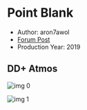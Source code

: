 # Point Blank

* Author: aron7awol
* [Forum Post](https://www.avsforum.com/threads/bass-eq-for-filtered-movies.2995212/post-58288282)
* Production Year: 2019

## DD+ Atmos

![img 0](https://i.imgur.com/KtHJaws.jpg)

![img 1](https://i.imgur.com/on69ozd.jpg)


